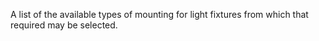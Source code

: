 ﻿A list of the available types of mounting for light fixtures from which that required may be selected.
